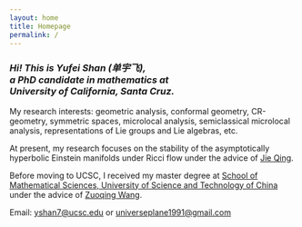 ```yaml
---
layout: home
title: Homepage
permalink: /
---
```


### *Hi! This is Yufei Shan (单宇飞),<br> a PhD candidate in mathematics at<br> University of California, Santa Cruz.*

My research interests: geometric analysis, conformal geometry, CR-geometry, symmetric spaces, microlocal analysis, semiclassical microlocal analysis, representations of Lie groups and Lie algebras, etc. 

At present, my research focuses on the stability of the asymptotically hyperbolic Einstein manifolds under Ricci flow under the advice of [Jie Qing](https://qing.sites.ucsc.edu). 

Before moving to UCSC, I received my master degree at [School of Mathematical Sciences, University of Science and Technology of China](http://math.ustc.edu.cn/ENGLISH/list.htm) under the advice of [Zuoqing Wang](http://staff.ustc.edu.cn/~wangzuoq/). 

Email: <yshan7@ucsc.edu> or <universeplane1991@gmail.com>
